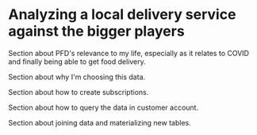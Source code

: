 # Analyzing a local delivery service against the bigger players

Section about PFD's relevance to my life, especially as it relates
to COVID and finally being able to get food delivery.

Section about why I'm choosing this data.

Section about how to create subscriptions.

Section about how to query the data in customer account.

Section about joining data and materializing new tables.
